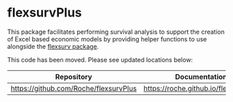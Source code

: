 # flexsurvPlus

This package facilitates performing survival analysis to support the creation of Excel based economic models by providing helper functions to use alongside the [flexsurv package](https://cran.r-project.org/web/packages/flexsurv/).

This code has been moved. Please see updated locations below:

| Repository | Documentation |
|---|---|
| https://github.com/Roche/flexsurvPlus | https://roche.github.io/flexsurvPlus